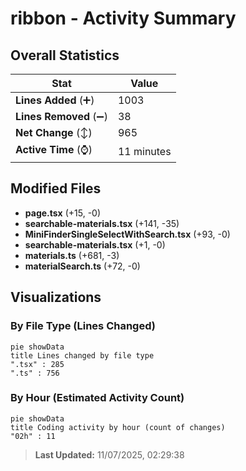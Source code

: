 # ribbon - Activity Summary 

## Overall Statistics

| Stat                   | Value                                                             |
| ---------------------- | ----------------------------------------------------------------- |
| **Lines Added** (➕)   | 1003                                          |
| **Lines Removed** (➖) | 38                                        |
| **Net Change** (↕)    | 965                |
| **Active Time** (⌚)   | 11 minutes |


## Modified Files
- **page.tsx** (+15, -0)
- **searchable-materials.tsx** (+141, -35)
- **MiniFinderSingleSelectWithSearch.tsx** (+93, -0)
- **searchable-materials.tsx** (+1, -0)
- **materials.ts** (+681, -3)
- **materialSearch.ts** (+72, -0)

## Visualizations

### By File Type (Lines Changed)

```mermaid
pie showData
title Lines changed by file type
".tsx" : 285
".ts" : 756
```

### By Hour (Estimated Activity Count)

```mermaid
pie showData
title Coding activity by hour (count of changes)
"02h" : 11
```


> **Last Updated:** 11/07/2025, 02:29:38
